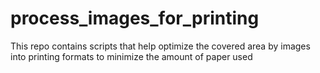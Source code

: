 # process_images_for_printing
This repo contains scripts that help optimize the covered area by images into printing formats to minimize the amount of paper used
